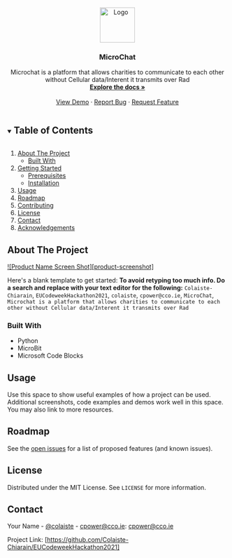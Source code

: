

<!-- PROJECT LOGO -->
<br />
<p align="center">
  <a href="https://github.com/Colaiste-Chiarain/EUCodeweekHackathon2021">
    <img src="https://cco.ie/wp/wp-content/uploads/2019/09/CC-Logo-Colour-1.png" alt="Logo" width="80" height="80">
  </a>

  <h3 align="center">MicroChat</h3>

  <p align="center">
    Microchat is a platform that allows charities to communicate to each other without Cellular data/Interent it transmits over Rad
    <br />
    <a href="https://github.com/Colaiste-Chiarain/EUCodeweekHackathon2021"><strong>Explore the docs »</strong></a>
    <br />
    <br />
    <a href="https://github.com/Colaiste-Chiarain/EUCodeweekHackathon2021">View Demo</a>
    ·
    <a href="https://github.com/Colaiste-Chiarain/EUCodeweekHackathon2021issues">Report Bug</a>
    ·
    <a href="https://github.com/Colaiste-Chiarain/EUCodeweekHackathon2021issues">Request Feature</a>
  </p>
</p>



<!-- TABLE OF CONTENTS -->
<details open="open">
  <summary><h2 style="display: inline-block">Table of Contents</h2></summary>
  <ol>
    <li>
      <a href="#about-the-project">About The Project</a>
      <ul>
        <li><a href="#built-with">Built With</a></li>
      </ul>
    </li>
    <li>
      <a href="#getting-started">Getting Started</a>
      <ul>
        <li><a href="#prerequisites">Prerequisites</a></li>
        <li><a href="#installation">Installation</a></li>
      </ul>
    </li>
    <li><a href="#usage">Usage</a></li>
    <li><a href="#roadmap">Roadmap</a></li>
    <li><a href="#contributing">Contributing</a></li>
    <li><a href="#license">License</a></li>
    <li><a href="#contact">Contact</a></li>
    <li><a href="#acknowledgements">Acknowledgements</a></li>
  </ol>
</details>



<!-- ABOUT THE PROJECT -->
## About The Project

[![Product Name Screen Shot][product-screenshot]](https://example.com)

Here's a blank template to get started:
**To avoid retyping too much info. Do a search and replace with your text editor for the following:**
`Colaiste-Chiarain`, `EUCodeweekHackathon2021`, `colaiste`, `cpower@cco.ie`, `MicroChat`, `Microchat is a platform that allows charities to communicate to each other without Cellular data/Interent it transmits over Rad`


### Built With

* Python
* MicroBit
* Microsoft Code Blocks


<!-- USAGE EXAMPLES -->
## Usage

Use this space to show useful examples of how a project can be used. Additional screenshots, code examples and demos work well in this space. You may also link to more resources.



<!-- ROADMAP -->
## Roadmap

See the [open issues](https://github.com/Colaiste-Chiarain/EUCodeweekHackathon2021/issues) for a list of proposed features (and known issues).


<!-- LICENSE -->
## License

Distributed under the MIT License. See `LICENSE` for more information.



<!-- CONTACT -->
## Contact

Your Name - [@colaiste](https://twitter.com/colaiste) - cpower@cco.ie: cpower@cco.ie

Project Link: [https://github.com/Colaiste-Chiarain/EUCodeweekHackathon2021]


<!-- MARKDOWN LINKS & IMAGES -->
<!-- https://www.markdownguide.org/basic-syntax/#reference-style-links -->
[contributors-shield]: https://img.shields.io/github/contributors/Colaiste-Chiarain/repo.svg?style=for-the-badge
[contributors-url]: https://github.com/Colaiste-Chiarain/repo/graphs/contributors
[forks-shield]: https://img.shields.io/github/forks/Colaiste-Chiarain/repo.svg?style=for-the-badge
[forks-url]: https://github.com/Colaiste-Chiarain/repo/network/members
[stars-shield]: https://img.shields.io/github/stars/Colaiste-Chiarain/repo.svg?style=for-the-badge
[stars-url]: https://github.com/Colaiste-Chiarain/repo/stargazers
[issues-shield]: https://img.shields.io/github/issues/Colaiste-Chiarain/repo.svg?style=for-the-badge
[issues-url]: https://github.com/Colaiste-Chiarain/repo/issues
[license-shield]: https://img.shields.io/github/license/Colaiste-Chiarain/repo.svg?style=for-the-badge
[license-url]: https://github.com/Colaiste-Chiarain/repo/blob/master/LICENSE.txt
[linkedin-shield]: https://img.shields.io/badge/-LinkedIn-black.svg?style=for-the-badge&logo=linkedin&colorB=555
[linkedin-url]: https://linkedin.com/in/Colaiste-Chiarain
